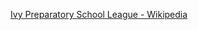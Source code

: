 ﻿[Ivy Preparatory School League - Wikipedia](https://en.wikipedia.org/wiki/Ivy_Preparatory_School_League)